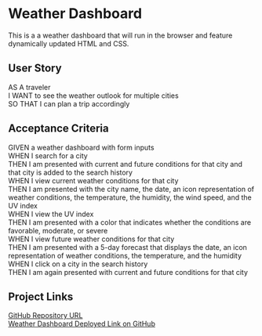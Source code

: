 # Weather Dashboard
This is a a weather dashboard that will run in the browser and feature dynamically updated HTML and CSS.

## User Story
AS A traveler<br />
I WANT to see the weather outlook for multiple cities<br />
SO THAT I can plan a trip accordingly

## Acceptance Criteria
GIVEN a weather dashboard with form inputs<br />
WHEN I search for a city<br />
THEN I am presented with current and future conditions for that city and that city is added to the search history<br />
WHEN I view current weather conditions for that city<br />
THEN I am presented with the city name, the date, an icon representation of weather conditions, the temperature, the humidity, the wind speed, and the UV index<br />
WHEN I view the UV index<br />
THEN I am presented with a color that indicates whether the conditions are favorable, moderate, or severe<br />
WHEN I view future weather conditions for that city<br />
THEN I am presented with a 5-day forecast that displays the date, an icon representation of weather conditions, the temperature, and the humidity<br />
WHEN I click on a city in the search history<br />
THEN I am again presented with current and future conditions for that city


## Project Links
<a href="https://github.com/igk1024/weather-dashboard">GitHub Repository URL</a><br />
<a href="https://igk1024.github.io/weather-dashboard/index.html">Weather Dashboard Deployed Link on GitHub</a>
